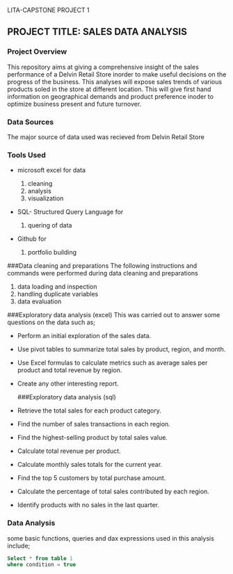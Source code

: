  LITA-CAPSTONE PROJECT 1

## PROJECT TITLE: SALES DATA ANALYSIS

### Project Overview
This repository aims at giving a comprehensive insight of the sales performance of a Delvin Retail Store inorder to make useful decisions on the progress of the business. This analyses will expose sales trends of various products soled in the store at different location. This will give first hand information on geographical demands and product preference inoder to optimize business present and future turnover.

### Data Sources
The major source of data used was recieved from Delvin Retail Store

### Tools Used
- microsoft excel for data
  1. cleaning
  2. analysis
  3. visualization

- SQL- Structured Query Language for 
  1. quering of data

- Github for
  1. portfolio building
 
###Data cleaning and preparations
The following instructions and commands were performed during data cleaning and preparations
1. data loading and inspection
2. handling duplicate variables
3. data evaluation


###Exploratory data analysis (excel)
This was carried out to answer some questions on the data such as;
- Perform an initial exploration of the sales data. 
- Use pivot tables to summarize total sales by product, region, and month.
- Use Excel formulas to calculate metrics such as average sales per product and total revenue by region.
- Create any other interesting report.

    ###Exploratory data analysis (sql)
- Retrieve the total sales for each product category.
- Find the number of sales transactions in each region.
- Find the highest-selling product by total sales value.
- Calculate total revenue per product.
- Calculate monthly sales totals for the current year.
- Find the top 5 customers by total purchase amount.
- Calculate the percentage of total sales contributed by each region.
- Identify products with no sales in the last quarter.
 
### Data Analysis
some basic functions, queries and dax expressions used in this analysis include;

```SQL
Select * from table 1
where condition = true
